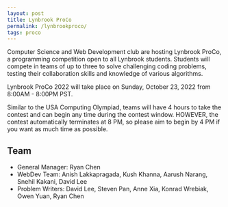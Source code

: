 ```yaml
---
layout: post
title: Lynbrook ProCo
permalink: /lynbrookproco/
tags: proco
---
```


Computer Science and Web Development club are hosting Lynbrook ProCo, a programming competition open to all Lynbrook students. Students will compete in teams of up to three to solve challenging coding problems, testing their collaboration skills and knowledge of various algorithms.

Lynbrook ProCo 2022 will take place on Sunday, October 23, 2022 from 8:00AM - 8:00PM PST. 

Similar to the USA Computing Olympiad, teams will have 4 hours to take the contest and can begin any time during the contest window. HOWEVER, the contest automatically terminates at 8 PM, so please aim to begin by 4 PM if you want as much time as possible.

## Team
+ General Manager: Ryan Chen
+ WebDev Team: Anish Lakkapragada, Kush Khanna, Aarush Narang, Snehil Kakani, David Lee
+ Problem Writers: David Lee, Steven Pan, Anne Xia, Konrad Wrebiak, Owen Yuan, Ryan Chen

